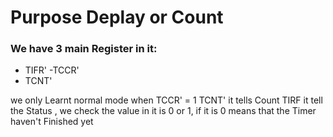 # Purpose Deplay or Count
### We have 3 main Register in it:
  - TIFR'
  -TCCR'
  - TCNT'



we only Learnt normal mode when TCCR' = 1 
TCNT' it tells Count 
TIRF it tell the Status , we check the value in it is 0 or 1, if it is 0 means that the Timer haven't Finished yet 